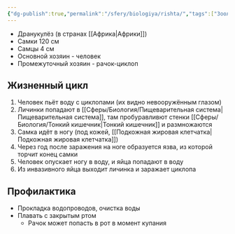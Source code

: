 ```yaml
---
{"dg-publish":true,"permalink":"/sfery/biologiya/rishta/","tags":["Зоология"]}
---
```


- Дранукулёз (в странах [[Африка\|Африки]])
- Самки 120 см
- Самцы 4 см
- Основной хозяин - человек
- Промежуточный хозяин - рачок-циклоп
## Жизненный цикл 
1. Человек пьёт воду с циклопами (их видно невооружённым глазом)
2. Личинки попадают в [[Сферы/Биология/Пищеварительная система\|Пищеварительная система]], там пробуравливют стенки [[Сферы/Биология/Тонкий кишечник\|Тонкий кишечник]] и размножаются
3. Самка идёт в ногу (под кожей, [[Подкожная жировая клетчатка\|Подкожная жировая клетчатка]])
4. Через год после заражения на ноге образуется язва, из которой торчит конец самки
5. Человек опускает ногу в воду, и яйца попадают в воду
6. Из инвазивного яйца выходит личинка и заражает циклопа
## Профилактика
- Прокладка водопроводов, очистка воды
- Плавать с закрытым ртом
	- Рачок может попасть в рот в момент купания 